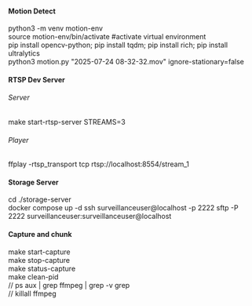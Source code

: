 #### Motion Detect

python3 -m venv motion-env  
source motion-env/bin/activate   #activate virtual environment  
pip install opencv-python; pip install tqdm; pip install rich; pip install ultralytics  
python3 motion.py "2025-07-24 08-32-32.mov" ignore-stationary=false



#### RTSP Dev Server
###### Server
make start-rtsp-server STREAMS=3


###### Player
ffplay -rtsp_transport tcp rtsp://localhost:8554/stream_1



#### Storage Server
cd ./storage-server  
docker compose up -d
ssh surveillanceuser@localhost -p 2222
sftp -P 2222 surveillanceuser:surveillanceuser@localhost



#### Capture and chunk
make start-capture  
make stop-capture  
make status-capture  
make clean-pid  
// ps aux | grep ffmpeg | grep -v grep  
// killall ffmpeg  

